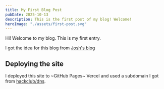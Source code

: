 ```yaml
---
title: My First Blog Post
pubDate: 2025-10-13
description: This is the first post of my blog! Welcome!
heroImage: "./assets/first-post.svg"
---
```


Hi! Welcome to my blog. This is my first entry.

I got the idea for this blog from [Josh's blog](https://blog.slitrostudio.me/)

## Deploying the site

I deployed this site to ~GitHub Pages~ Vercel and used a subdomain I got from [hackclub/dns](https://github.com/hackclub/dns).
